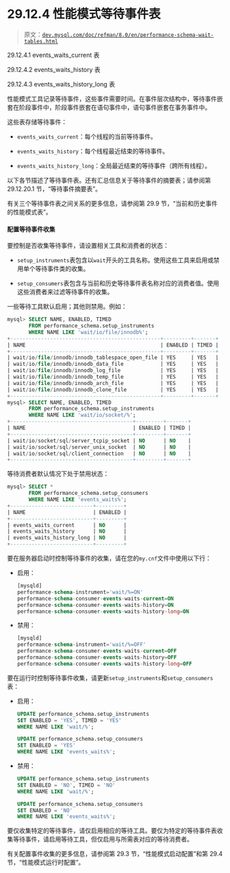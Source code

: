 # 29.12.4 性能模式等待事件表

> 原文：[`dev.mysql.com/doc/refman/8.0/en/performance-schema-wait-tables.html`](https://dev.mysql.com/doc/refman/8.0/en/performance-schema-wait-tables.html)

29.12.4.1 events_waits_current 表

29.12.4.2 events_waits_history 表

29.12.4.3 events_waits_history_long 表

性能模式工具记录等待事件，这些事件需要时间。在事件层次结构中，等待事件嵌套在阶段事件中，阶段事件嵌套在语句事件中，语句事件嵌套在事务事件中。

这些表存储等待事件：

+   `events_waits_current`：每个线程的当前等待事件。

+   `events_waits_history`：每个线程最近结束的等待事件。

+   `events_waits_history_long`：全局最近结束的等待事件（跨所有线程）。

以下各节描述了等待事件表。还有汇总信息关于等待事件的摘要表；请参阅第 29.12.20.1 节，“等待事件摘要表”。

有关三个等待事件表之间关系的更多信息，请参阅第 29.9 节，“当前和历史事件的性能模式表”。

#### 配置等待事件收集

要控制是否收集等待事件，请设置相关工具和消费者的状态：

+   `setup_instruments`表包含以`wait`开头的工具名称。使用这些工具来启用或禁用单个等待事件类的收集。

+   `setup_consumers`表包含与当前和历史等待事件表名称对应的消费者值。使用这些消费者来过滤等待事件的收集。

一些等待工具默认启用；其他则禁用。例如：

```sql
mysql> SELECT NAME, ENABLED, TIMED
       FROM performance_schema.setup_instruments
       WHERE NAME LIKE 'wait/io/file/innodb%';
+-------------------------------------------------+---------+-------+
| NAME                                            | ENABLED | TIMED |
+-------------------------------------------------+---------+-------+
| wait/io/file/innodb/innodb_tablespace_open_file | YES     | YES   |
| wait/io/file/innodb/innodb_data_file            | YES     | YES   |
| wait/io/file/innodb/innodb_log_file             | YES     | YES   |
| wait/io/file/innodb/innodb_temp_file            | YES     | YES   |
| wait/io/file/innodb/innodb_arch_file            | YES     | YES   |
| wait/io/file/innodb/innodb_clone_file           | YES     | YES   |
+-------------------------------------------------+---------+-------+
mysql> SELECT NAME, ENABLED, TIMED
       FROM performance_schema.setup_instruments
       WHERE NAME LIKE 'wait/io/socket/%';
+----------------------------------------+---------+-------+
| NAME                                   | ENABLED | TIMED |
+----------------------------------------+---------+-------+
| wait/io/socket/sql/server_tcpip_socket | NO      | NO    |
| wait/io/socket/sql/server_unix_socket  | NO      | NO    |
| wait/io/socket/sql/client_connection   | NO      | NO    |
+----------------------------------------+---------+-------+
```

等待消费者默认情况下处于禁用状态：

```sql
mysql> SELECT *
       FROM performance_schema.setup_consumers
       WHERE NAME LIKE 'events_waits%';
+---------------------------+---------+
| NAME                      | ENABLED |
+---------------------------+---------+
| events_waits_current      | NO      |
| events_waits_history      | NO      |
| events_waits_history_long | NO      |
+---------------------------+---------+
```

要在服务器启动时控制等待事件的收集，请在您的`my.cnf`文件中使用以下行：

+   启用：

    ```sql
    [mysqld]
    performance-schema-instrument='wait/%=ON'
    performance-schema-consumer-events-waits-current=ON
    performance-schema-consumer-events-waits-history=ON
    performance-schema-consumer-events-waits-history-long=ON
    ```

+   禁用：

    ```sql
    [mysqld]
    performance-schema-instrument='wait/%=OFF'
    performance-schema-consumer-events-waits-current=OFF
    performance-schema-consumer-events-waits-history=OFF
    performance-schema-consumer-events-waits-history-long=OFF
    ```

要在运行时控制等待事件收集，请更新`setup_instruments`和`setup_consumers`表：

+   启用：

    ```sql
    UPDATE performance_schema.setup_instruments
    SET ENABLED = 'YES', TIMED = 'YES'
    WHERE NAME LIKE 'wait/%';

    UPDATE performance_schema.setup_consumers
    SET ENABLED = 'YES'
    WHERE NAME LIKE 'events_waits%';
    ```

+   禁用：

    ```sql
    UPDATE performance_schema.setup_instruments
    SET ENABLED = 'NO', TIMED = 'NO'
    WHERE NAME LIKE 'wait/%';

    UPDATE performance_schema.setup_consumers
    SET ENABLED = 'NO'
    WHERE NAME LIKE 'events_waits%';
    ```

要仅收集特定的等待事件，请仅启用相应的等待工具。要仅为特定的等待事件表收集等待事件，请启用等待工具，但仅启用与所需表对应的等待消费者。

有关配置事件收集的更多信息，请参阅第 29.3 节，“性能模式启动配置”和第 29.4 节，“性能模式运行时配置”。
